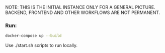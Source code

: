NOTE: THIS IS THE INITIAL INSTANCE ONLY FOR A GENERAL PICTURE. BACKEND, FRONTEND AND OTHER WORKFLOWS ARE NOT PERMANENT.

### Run:
```bash
docker-compose up --build
```
Use ./start.sh scripts to run locally.